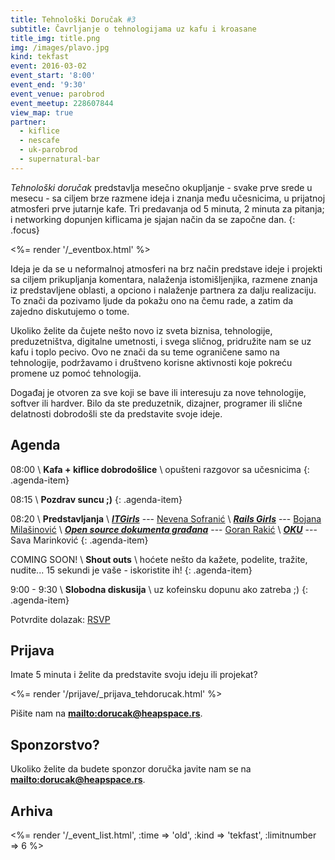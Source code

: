 ```yaml
---
title: Tehnološki Doručak #3
subtitle: Čavrljanje o tehnologijama uz kafu i kroasane
title_img: title.png
img: /images/plavo.jpg
kind: tekfast
event: 2016-03-02
event_start: '8:00'
event_end: '9:30'
event_venue: parobrod
event_meetup: 228607844
view_map: true
partner:
  - kiflice
  - nescafe
  - uk-parobrod
  - supernatural-bar
---
```


_Tehnološki doručak_ predstavlja mesečno okupljanje - svake prve srede u mesecu -
sa ciljem brze razmene ideja i znanja među učesnicima, u prijatnoj atmosferi prve
jutarnje kafe. Tri predavanja od 5 minuta, 2 minuta za pitanja; i networking
dopunjen kiflicama je sjajan način da se započne dan.
{: .focus}

<%= render '/_eventbox.html' %>

Ideja je da se u neformalnoj atmosferi na brz način predstave ideje i projekti sa ciljem
prikupljanja komentara, nalaženja istomišljenjika, razmene znanja iz
predstavljene oblasti, a opciono i nalaženje partnera za dalju realizaciju. To
znači da pozivamo ljude da pokažu ono na čemu rade, a zatim da zajedno
diskutujemo o tome.

Ukoliko želite da čujete nešto novo iz sveta biznisa, tehnologije,
preduzetništva, digitalne umetnosti, i svega sličnog, pridružite nam se uz kafu
i toplo pecivo. Ovo ne znači da su teme ograničene samo na tehnologije, podržavamo i
društveno korisne aktivnosti koje pokreću promene uz pomoć tehnologija.

Događaj je otvoren za sve koji se bave ili interesuju za nove tehnologije,
softver ili hardver. Bilo da ste preduzetnik, dizajner, programer ili slične
delatnosti dobrodošli ste da predstavite svoje ideje.

## Agenda

<span class="icon-clock" /> 08:00 \\
**Kafa + kiflice dobrodošlice** \\
opušteni razgovor sa učesnicima
{: .agenda-item}

<span class="icon-clock" /> 08:15 \\
**Pozdrav suncu ;)**
{: .agenda-item}

<span class="icon-clock" /> 08:20 \\
**Predstavljanja** \\
[***ITGirls***](http://itgirls.rs/) --- <span class="icon-user" /> [Nevena Sofranić](https://rs.linkedin.com/in/nevenasofranic) \\
[***Rails Girls***](http://railsgirls.com/beograd) --- <span class="icon-user" /> [Bojana Milašinović](https://rs.linkedin.com/in/bojanamilasinovic) \\
[***Open source dokumenta građana***](http://jfreesteel.devbase.net/) --- <span class="icon-user" /> [Goran Rakić](http://devbase.net/) \\
[***OKU***](http://www.getoku.com/) --- <span class="icon-user" /> Sava Marinković
{: .agenda-item}

<span class="icon-clock" /> COMING SOON! \\
**Shout outs** \\
hoćete nešto da kažete, podelite, tražite, nudite...
15 sekundi je vaše - iskoristite ih!
{: .agenda-item}

<span class="icon-clock" /> 9:00 - 9:30 \\
**Slobodna diskusija** \\
uz kofeinsku dopunu ako zatreba ;)
{: .agenda-item}


Potvrdite dolazak: <a href="http://www.meetup.com/HeapSpace/events/<%=@item[:event_meetup]%>/" data-event="<%=@item[:event_meetup]%>" class="mu-rsvp-btn invisible">RSVP</a>

## Prijava

Imate 5 minuta i želite da predstavite svoju ideju ili projekat?

<%= render '/prijave/_prijava_tehdorucak.html' %>

Pišite nam na **<mailto:dorucak@heapspace.rs>**.

## Sponzorstvo?

Ukoliko želite da budete sponzor doručka javite nam se na **<mailto:dorucak@heapspace.rs>**.

## Arhiva

<%= render '/_event_list.html', :time => 'old', :kind => 'tekfast', :limitnumber => 6 %>
